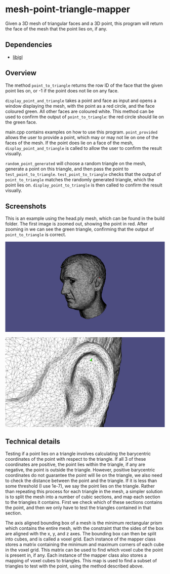 # mesh-point-triangle-mapper
Given a 3D mesh of triangular faces and a 3D point, this program will return the face of the mesh that the point lies on, if any.

## Dependencies

- [libigl](https://github.com/libigl/libigl.git)

## Overview

The method `point_to_triangle` returns the row ID of the face that the given point lies on, or -1 if the point does not lie on any face.

`display_point_and_triangle` takes a point and face as input and opens a window displaying the mesh, with the point as a red circle, and the face coloured green. All other faces are coloured white. This method can be used to confirm the output of `point_to_triangle`: the red circle should lie on the green face.

main.cpp contains examples on how to use this program. `point_provided` allows the user to provide a point, which may or may not lie on one of the faces of the mesh. If the point does lie on a face of the mesh, `display_point_and_triangle` is called to allow the user to confirm the result visually.

`random_point_generated` will choose a random triangle on the mesh, generate a point on this triangle, and then pass the point to `test_point_to_triangle`. `test_point_to_triangle` checks that the output of `point_to_triangle` matches the randomly generated triangle, which the point lies on. `display_point_to_triangle` is then called to confirm the result visually.

## Screenshots

This is an example using the head.ply mesh, which can be found in the build folder. The first image is zoomed out, showing the point in red. After zooming in we can see the green triangle, confirming that the output of `point_to_triangle` is correct.

![head.ply zoomed out](https://github.com/ccalantzis/mesh-point-triangle-mapper/blob/main/demo_images/head-ply-zoomed-out.png)

![head.ply zoomed in](https://github.com/ccalantzis/mesh-point-triangle-mapper/blob/main/demo_images/head-ply-zoomed-in.png)

## Technical details

Testing if a point lies on a triangle involves calculating the barycentric coordinates of the point with respect to the triangle. If all 3 of these coordinates are positive, the point lies within the triangle, if any are negative, the point is outside the triangle. However, positive barycentric coordinates do not guarantee the point will lie on the triangle, we also need to check the distance between the point and the triangle. If it is less than some threshold (I use 1e-7), we say the point lies on the triangle. Rather than repeating this process for each triangle in the mesh, a simpler solution is to split the mesh into a number of cubic sections, and map each section to the triangles it contains. First we check which of these sections contains the point, and then we only have to test the triangles contained in that section. 

The axis aligned bounding box of a mesh is the minimum rectangular prism which contains the entire mesh, with the constraint that the sides of the box are aligned with the x, y, and z axes. The bounding box can then be split into cubes, and is called a voxel grid. Each instance of the mapper class stores a matrix containing the minimum and maximum corners of each cube in the voxel grid. This matrix can be used to find which voxel cube the point is present in, if any. Each instance of the mapper class also stores a mapping of voxel cubes to triangles. This map is used to find a subset of triangles to test with the point, using the method described above.



